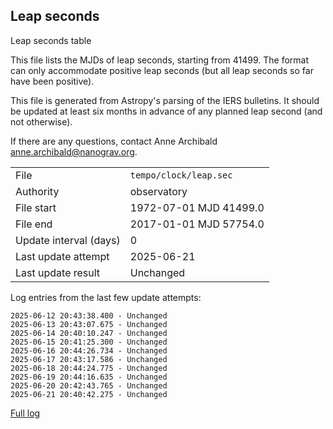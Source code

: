 
## Leap seconds

Leap seconds table

This file lists the MJDs of leap seconds, starting from 41499.
The format can only accommodate positive leap seconds (but all
leap seconds so far have been positive).

This file is generated from Astropy's parsing of the IERS
bulletins. It should be updated at least six months in advance
of any planned leap second (and not otherwise).

If there are any questions, contact Anne Archibald
<anne.archibald@nanograv.org>.

|     |     |
|:--- |:--- |
| File | `tempo/clock/leap.sec` |
| Authority | observatory |
| File start | 1972-07-01 MJD 41499.0 |
| File end | 2017-01-01 MJD 57754.0 |
| Update interval (days) | 0 |
| Last update attempt | 2025-06-21 |
| Last update result | Unchanged |

Log entries from the last few update attempts:
```
2025-06-12 20:43:38.400 - Unchanged
2025-06-13 20:43:07.675 - Unchanged
2025-06-14 20:40:10.247 - Unchanged
2025-06-15 20:41:25.300 - Unchanged
2025-06-16 20:44:26.734 - Unchanged
2025-06-17 20:43:17.586 - Unchanged
2025-06-18 20:44:24.775 - Unchanged
2025-06-19 20:44:16.635 - Unchanged
2025-06-20 20:42:43.765 - Unchanged
2025-06-21 20:40:42.275 - Unchanged
```
[Full log](https://raw.githubusercontent.com/ipta/pulsar-clock-corrections/main/log/tempo/clock/leap.sec.log)

